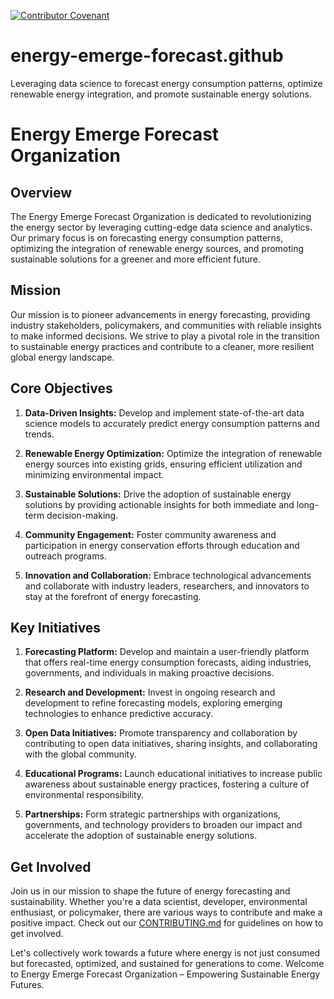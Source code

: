 [![Contributor Covenant](https://img.shields.io/badge/Contributor%20Covenant-2.1-4baaaa.svg)](code_of_conduct.md)

# energy-emerge-forecast.github
Leveraging data science to forecast energy consumption patterns, optimize renewable energy integration, and promote sustainable energy solutions.

# Energy Emerge Forecast Organization

## Overview

The Energy Emerge Forecast Organization is dedicated to revolutionizing the energy sector by leveraging cutting-edge data science and analytics. Our primary focus is on forecasting energy consumption patterns, optimizing the integration of renewable energy sources, and promoting sustainable solutions for a greener and more efficient future.

## Mission

Our mission is to pioneer advancements in energy forecasting, providing industry stakeholders, policymakers, and communities with reliable insights to make informed decisions. We strive to play a pivotal role in the transition to sustainable energy practices and contribute to a cleaner, more resilient global energy landscape.

## Core Objectives

1. **Data-Driven Insights:** Develop and implement state-of-the-art data science models to accurately predict energy consumption patterns and trends.

2. **Renewable Energy Optimization:** Optimize the integration of renewable energy sources into existing grids, ensuring efficient utilization and minimizing environmental impact.

3. **Sustainable Solutions:** Drive the adoption of sustainable energy solutions by providing actionable insights for both immediate and long-term decision-making.

4. **Community Engagement:** Foster community awareness and participation in energy conservation efforts through education and outreach programs.

5. **Innovation and Collaboration:** Embrace technological advancements and collaborate with industry leaders, researchers, and innovators to stay at the forefront of energy forecasting.

## Key Initiatives

1. **Forecasting Platform:** Develop and maintain a user-friendly platform that offers real-time energy consumption forecasts, aiding industries, governments, and individuals in making proactive decisions.

2. **Research and Development:** Invest in ongoing research and development to refine forecasting models, exploring emerging technologies to enhance predictive accuracy.

3. **Open Data Initiatives:** Promote transparency and collaboration by contributing to open data initiatives, sharing insights, and collaborating with the global community.

4. **Educational Programs:** Launch educational initiatives to increase public awareness about sustainable energy practices, fostering a culture of environmental responsibility.

5. **Partnerships:** Form strategic partnerships with organizations, governments, and technology providers to broaden our impact and accelerate the adoption of sustainable energy solutions.

## Get Involved

Join us in our mission to shape the future of energy forecasting and sustainability. Whether you're a data scientist, developer, environmental enthusiast, or policymaker, there are various ways to contribute and make a positive impact. Check out our [CONTRIBUTING.md](CONTRIBUTING.md) for guidelines on how to get involved.

Let's collectively work towards a future where energy is not just consumed but forecasted, optimized, and sustained for generations to come. Welcome to Energy Emerge Forecast Organization – Empowering Sustainable Energy Futures.
